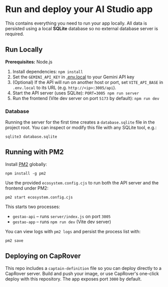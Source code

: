 # Run and deploy your AI Studio app

This contains everything you need to run your app locally. All data is persisted
using a local **SQLite** database so no external database server is required.

## Run Locally

**Prerequisites:**  Node.js


1. Install dependencies:
   `npm install`
2. Set the `GEMINI_API_KEY` in [.env.local](.env.local) to your Gemini API key
3. (Optional) If the API will run on another host or port, set `VITE_API_BASE`
   in `.env.local` to its URL (e.g. `http://<ip>:3005/api`).
4. Start the API server (uses SQLite):
   `PORT=3005 npm run server`
5. Run the frontend (Vite dev server on port `5173` by default):
   `npm run dev`

### Database

Running the server for the first time creates a `database.sqlite` file in the
project root. You can inspect or modify this file with any SQLite tool, e.g.:

```
sqlite3 database.sqlite
```

## Running with PM2

Install [PM2](https://pm2.keymetrics.io) globally:

```
npm install -g pm2
```

Use the provided `ecosystem.config.cjs` to run both the API server and the
frontend under PM2:

```
pm2 start ecosystem.config.cjs
```

This starts two processes:

* `gestao-api` &ndash; runs `server/index.js` on port `3005`
* `gestao-app` &ndash; runs `npm run dev` (Vite dev server)

You can view logs with `pm2 logs` and persist the process list with:

```
pm2 save
```

## Deploying on CapRover

This repo includes a `captain-definition` file so you can deploy directly to a CapRover server. Build and push your image, or use CapRover's one-click deploy with this repository. The app exposes port `3000` by default.
